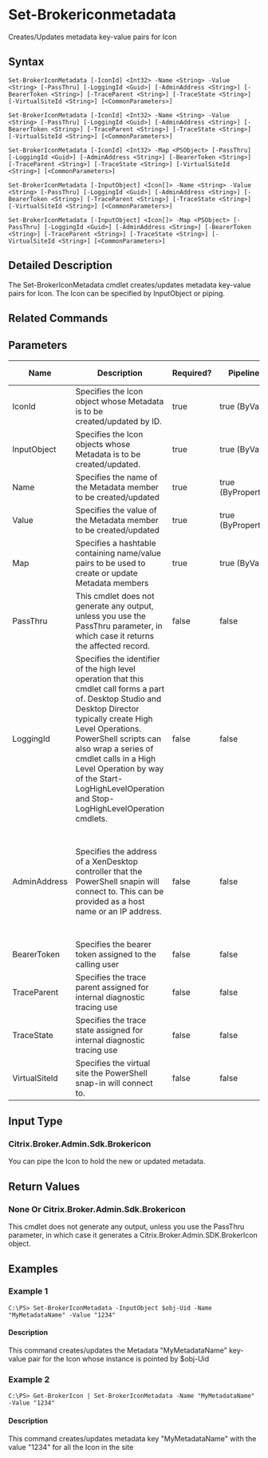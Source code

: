 ﻿
# Set-Brokericonmetadata
Creates/Updates metadata key-value pairs for Icon
## Syntax

```
Set-BrokerIconMetadata [-IconId] <Int32> -Name <String> -Value <String> [-PassThru] [-LoggingId <Guid>] [-AdminAddress <String>] [-BearerToken <String>] [-TraceParent <String>] [-TraceState <String>] [-VirtualSiteId <String>] [<CommonParameters>]  
  
Set-BrokerIconMetadata [-IconId] <Int32> -Name <String> -Value <String> [-PassThru] [-LoggingId <Guid>] [-AdminAddress <String>] [-BearerToken <String>] [-TraceParent <String>] [-TraceState <String>] [-VirtualSiteId <String>] [<CommonParameters>]  
  
Set-BrokerIconMetadata [-IconId] <Int32> -Map <PSObject> [-PassThru] [-LoggingId <Guid>] [-AdminAddress <String>] [-BearerToken <String>] [-TraceParent <String>] [-TraceState <String>] [-VirtualSiteId <String>] [<CommonParameters>]  
  
Set-BrokerIconMetadata [-InputObject] <Icon[]> -Name <String> -Value <String> [-PassThru] [-LoggingId <Guid>] [-AdminAddress <String>] [-BearerToken <String>] [-TraceParent <String>] [-TraceState <String>] [-VirtualSiteId <String>] [<CommonParameters>]  
  
Set-BrokerIconMetadata [-InputObject] <Icon[]> -Map <PSObject> [-PassThru] [-LoggingId <Guid>] [-AdminAddress <String>] [-BearerToken <String>] [-TraceParent <String>] [-TraceState <String>] [-VirtualSiteId <String>] [<CommonParameters>]
```

## Detailed Description
The Set-BrokerIconMetadata cmdlet creates/updates metadata key-value pairs for Icon. The Icon can be specified by InputObject or piping.


## Related Commands

## Parameters
| Name   | Description | Required? | Pipeline Input | Default Value |
| --- | --- | --- | --- | --- |
| IconId | Specifies the Icon object whose Metadata is to be created/updated by ID. | true | true (ByValue) |  |
| InputObject | Specifies the Icon objects whose Metadata is to be created/updated. | true | true (ByValue) |  |
| Name | Specifies the name of the Metadata member to be created/updated | true | true (ByPropertyName) |  |
| Value | Specifies the value of the Metadata member to be created/updated | true | true (ByPropertyName) |  |
| Map | Specifies a hashtable containing name/value pairs to be used to create or update Metadata members | true | true (ByValue) |  |
| PassThru | This cmdlet does not generate any output, unless you use the PassThru parameter, in which case it returns the affected record. | false | false | False |
| LoggingId | Specifies the identifier of the high level operation that this cmdlet call forms a part of. Desktop Studio and Desktop Director typically create High Level Operations. PowerShell scripts can also wrap a series of cmdlet calls in a High Level Operation by way of the Start-LogHighLevelOperation and Stop-LogHighLevelOperation cmdlets. | false | false |  |
| AdminAddress | Specifies the address of a XenDesktop controller that the PowerShell snapin will connect to. This can be provided as a host name or an IP address. | false | false | Localhost. Once a value is provided by any cmdlet, this value will become the default. |
| BearerToken | Specifies the bearer token assigned to the calling user | false | false |  |
| TraceParent | Specifies the trace parent assigned for internal diagnostic tracing use | false | false |  |
| TraceState | Specifies the trace state assigned for internal diagnostic tracing use | false | false |  |
| VirtualSiteId | Specifies the virtual site the PowerShell snap-in will connect to. | false | false |  |

## Input Type

### Citrix.Broker.Admin.Sdk.Brokericon
You can pipe the Icon to hold the new or updated metadata.
## Return Values

### None Or Citrix.Broker.Admin.Sdk.Brokericon
This cmdlet does not generate any output, unless you use the PassThru parameter, in which case it generates a Citrix.Broker.Admin.SDK.BrokerIcon object.
## Examples

### Example 1

```
C:\PS> Set-BrokerIconMetadata -InputObject $obj-Uid -Name "MyMetadataName" -Value "1234"
```

#### Description
This command creates/updates the Metadata "MyMetadataName" key-value pair for the Icon whose instance is pointed by \$obj-Uid
### Example 2

```
C:\PS> Get-BrokerIcon | Set-BrokerIconMetadata -Name "MyMetadataName" -Value "1234"
```

#### Description
This command creates/updates metadata key "MyMetadataName" with the value "1234" for all the Icon in the site
